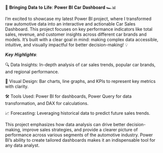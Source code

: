 🚀 𝐁𝐫𝐢𝐧𝐠𝐢𝐧𝐠 𝐃𝐚𝐭𝐚 𝐭𝐨 𝐋𝐢𝐟𝐞: 𝐏𝐨𝐰𝐞𝐫 𝐁𝐈 𝐂𝐚𝐫 𝐃𝐚𝐬𝐡𝐛𝐨𝐚𝐫𝐝 🏎️📊

I’m excited to showcase my latest Power BI project, where I transformed raw automotive data into an interactive and actionable Car Sales Dashboard. This project focuses on key performance indicators like total sales, revenue, and customer insights across different car brands and models. It’s built with a clear goal in mind: making complex data accessible, intuitive, and visually impactful for better decision-making! 💡

𝑲𝒆𝒚 𝑯𝒊𝒈𝒉𝒍𝒊𝒈𝒉𝒕𝒔:

🔍 Data Insights: In-depth analysis of car sales trends, popular car brands, and regional performance.

🎨 Visual Design: Bar charts, line graphs, and KPIs to represent key metrics with clarity.

🛠️ Tools Used: Power BI for dashboards, Power Query for data transformation, and DAX for calculations.

📈 Forecasting: Leveraging historical data to predict future sales trends.

This project emphasizes how data analysis can drive better decision-making, improve sales strategies, and provide a clearer picture of performance across various segments of the automotive industry. Power BI’s ability to create tailored dashboards makes it an indispensable tool for any data analyst.
